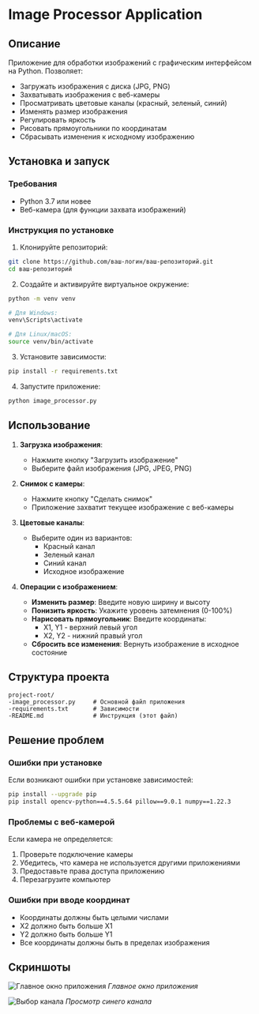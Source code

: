 # Image Processor Application

## Описание
Приложение для обработки изображений с графическим интерфейсом на Python. Позволяет:
- Загружать изображения с диска (JPG, PNG)
- Захватывать изображения с веб-камеры
- Просматривать цветовые каналы (красный, зеленый, синий)
- Изменять размер изображения
- Регулировать яркость
- Рисовать прямоугольники по координатам
- Сбрасывать изменения к исходному изображению

## Установка и запуск

### Требования
- Python 3.7 или новее
- Веб-камера (для функции захвата изображений)

### Инструкция по установке

1. Клонируйте репозиторий:
```bash
git clone https://github.com/ваш-логин/ваш-репозиторий.git
cd ваш-репозиторий
```

2. Создайте и активируйте виртуальное окружение:
```bash
python -m venv venv

# Для Windows:
venv\Scripts\activate

# Для Linux/macOS:
source venv/bin/activate
```

3. Установите зависимости:
```bash
pip install -r requirements.txt
```

4. Запустите приложение:
```bash
python image_processor.py
```

## Использование

1. **Загрузка изображения**:
   - Нажмите кнопку "Загрузить изображение"
   - Выберите файл изображения (JPG, JPEG, PNG)

2. **Снимок с камеры**:
   - Нажмите кнопку "Сделать снимок"
   - Приложение захватит текущее изображение с веб-камеры

3. **Цветовые каналы**:
   - Выберите один из вариантов:
     - Красный канал
     - Зеленый канал
     - Синий канал
     - Исходное изображение

4. **Операции с изображением**:
   - **Изменить размер**: Введите новую ширину и высоту
   - **Понизить яркость**: Укажите уровень затемнения (0-100%)
   - **Нарисовать прямоугольник**: Введите координаты:
     - X1, Y1 - верхний левый угол
     - X2, Y2 - нижний правый угол
   - **Сбросить все изменения**: Вернуть изображение в исходное состояние

## Структура проекта
```
project-root/
-image_processor.py     # Основной файл приложения
-requirements.txt       # Зависимости
-README.md              # Инструкция (этот файл)
```

## Решение проблем

### Ошибки при установке
Если возникают ошибки при установке зависимостей:
```bash
pip install --upgrade pip
pip install opencv-python==4.5.5.64 pillow==9.0.1 numpy==1.22.3
```

### Проблемы с веб-камерой
Если камера не определяется:
1. Проверьте подключение камеры
2. Убедитесь, что камера не используется другими приложениями
3. Предоставьте права доступа приложению
4. Перезагрузите компьютер

### Ошибки при вводе координат
- Координаты должны быть целыми числами
- X2 должно быть больше X1
- Y2 должно быть больше Y1
- Все координаты должны быть в пределах изображения

## Скриншоты
![Главное окно приложения](screenshots/main_window.png) 
*Главное окно приложения*

![Выбор канала](screenshots/channel_selection.png) 
*Просмотр синего канала*
